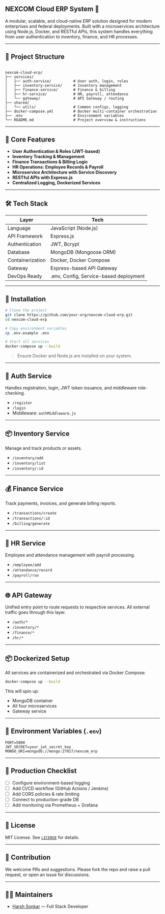 ## NEXCOM Cloud ERP System 🚀

A modular, scalable, and cloud-native ERP solution designed for modern enterprises and federal deployments. Built with a microservices architecture using Node.js, Docker, and RESTful APIs, this system handles everything from user authentication to inventory, finance, and HR processes.

---

## 📁 Project Structure

```

nexcom-cloud-erp/
├── services/
│   ├── auth-service/          # User auth, login, roles
│   ├── inventory-service/     # Inventory management
│   ├── finance-service/       # Finance & billing
│   ├── hr-service/            # HR, payroll, attendance
│   └── gateway/               # API Gateway / routing
├── shared/
│   └── utils/                 # Common configs, logging
├── docker-compose.yml         # Docker multi-container orchestration
├── .env                       # Environment variables
└── README.md                  # Project overview & instructions

````

---

## 🧠 Core Features

- **User Authentication & Roles (JWT-based)**
- **Inventory Tracking & Management**
- **Finance Transactions & Billing Logic**
- **HR Operations: Employee Records & Payroll**
- **Microservice Architecture with Service Discovery**
- **RESTful APIs with Express.js**
- **Centralized Logging, Dockerized Services**

---

## 🛠️ Tech Stack

| Layer            | Tech                                    |
|------------------|------------------------------------------|
| Language         | JavaScript (Node.js)                     |
| API Framework    | Express.js                               |
| Authentication   | JWT, Bcrypt                              |
| Database         | MongoDB (Mongoose ORM)                   |
| Containerization | Docker, Docker Compose                   |
| Gateway          | Express-based API Gateway                |
| DevOps Ready     | .env, Config, Service-based deployment   |

---

## 🔧 Installation

```bash
# Clone the project
git clone https://github.com/your-org/nexcom-cloud-erp.git
cd nexcom-cloud-erp

# Copy environment variables
cp .env.example .env

# Start all services
docker-compose up --build
````

> Ensure Docker and Node.js are installed on your system.

---

## 🔐 Auth Service

Handles registration, login, JWT token issuance, and middleware role-checking.

* `/register`
* `/login`
* Middleware: `authMiddleware.js`

---

## 📦 Inventory Service

Manage and track products or assets.

* `/inventory/add`
* `/inventory/list`
* `/inventory/:id`

---

## 💰 Finance Service

Track payments, invoices, and generate billing reports.

* `/transactions/create`
* `/transactions/:id`
* `/billing/generate`

---

## 👥 HR Service

Employee and attendance management with payroll processing.

* `/employee/add`
* `/attendance/record`
* `/payroll/run`

---

## 🌐 API Gateway

Unified entry point to route requests to respective services. All external traffic goes through this layer.

* `/auth/*`
* `/inventory/*`
* `/finance/*`
* `/hr/*`

---

## 📦 Dockerized Setup

All services are containerized and orchestrated via Docker Compose:

```bash
docker-compose up --build
```

This will spin up:

* MongoDB container
* All four microservices
* Gateway service

---

## 📁 Environment Variables (`.env`)

```env
PORT=5000
JWT_SECRET=your_jwt_secret_key
MONGO_URI=mongodb://mongo:27017/nexcom_erp
```

---

## 🚀 Production Checklist

* [ ] Configure environment-based logging
* [ ] Add CI/CD workflow (GitHub Actions / Jenkins)
* [ ] Add CORS policies & rate limiting
* [ ] Connect to production-grade DB
* [ ] Add monitoring via Prometheus + Grafana

---

## 📄 License

MIT License. See [`LICENSE`](LICENSE) for details.

---

## 🤝 Contribution

We welcome PRs and suggestions. Please fork the repo and raise a pull request, or open an issue for discussions.

---

## 👨‍💻 Maintainers

* [Harsh Sonkar](https://github.com/hq969) — Full Stack Developer



